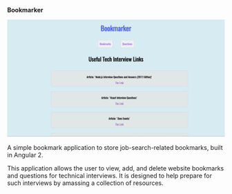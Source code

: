 **Bookmarker**

![Screenshot](images/bookmarker-ss.png)

A simple bookmark application to store job-search-related bookmarks, built in Angular 2.

This application allows the user to view, add, and delete website bookmarks and questions for technical interviews. It is designed to help prepare for such interviews by amassing a collection of resources.
